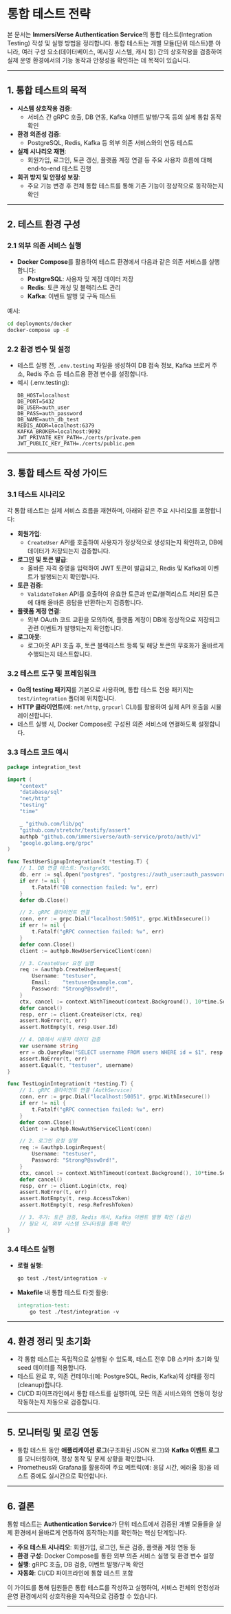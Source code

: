# 통합 테스트 전략

본 문서는 **ImmersiVerse Authentication Service**의 통합 테스트(Integration Testing) 작성 및 실행 방법을 정리합니다. 통합 테스트는 개별 모듈(단위 테스트)뿐 아니라, 여러 구성 요소(데이터베이스, 메시징 시스템, 캐시 등) 간의 상호작용을 검증하여 실제 운영 환경에서의 기능 동작과 안정성을 확인하는 데 목적이 있습니다.

---

## 1. 통합 테스트의 목적

- **시스템 상호작용 검증**:  
  - 서비스 간 gRPC 호출, DB 연동, Kafka 이벤트 발행/구독 등의 실제 통합 동작 확인
- **환경 의존성 검증**:  
  - PostgreSQL, Redis, Kafka 등 외부 의존 서비스와의 연동 테스트
- **실제 시나리오 재현**:  
  - 회원가입, 로그인, 토큰 갱신, 플랫폼 계정 연결 등 주요 사용자 흐름에 대해 end-to-end 테스트 진행
- **회귀 방지 및 안정성 보장**:  
  - 주요 기능 변경 후 전체 통합 테스트를 통해 기존 기능이 정상적으로 동작하는지 확인

---

## 2. 테스트 환경 구성

### 2.1 외부 의존 서비스 실행

- **Docker Compose**를 활용하여 테스트 환경에서 다음과 같은 의존 서비스를 실행합니다:
  - **PostgreSQL**: 사용자 및 계정 데이터 저장
  - **Redis**: 토큰 캐싱 및 블랙리스트 관리
  - **Kafka**: 이벤트 발행 및 구독 테스트

예시:
```bash
cd deployments/docker
docker-compose up -d
```

### 2.2 환경 변수 및 설정

- 테스트 실행 전, `.env.testing` 파일을 생성하여 DB 접속 정보, Kafka 브로커 주소, Redis 주소 등 테스트용 환경 변수를 설정합니다.
- 예시 (.env.testing):
  ```dotenv
  DB_HOST=localhost
  DB_PORT=5432
  DB_USER=auth_user
  DB_PASS=auth_password
  DB_NAME=auth_db_test
  REDIS_ADDR=localhost:6379
  KAFKA_BROKER=localhost:9092
  JWT_PRIVATE_KEY_PATH=./certs/private.pem
  JWT_PUBLIC_KEY_PATH=./certs/public.pem
  ```

---

## 3. 통합 테스트 작성 가이드

### 3.1 테스트 시나리오

각 통합 테스트는 실제 서비스 흐름을 재현하며, 아래와 같은 주요 시나리오를 포함합니다:

- **회원가입**:  
  - `CreateUser` API를 호출하여 사용자가 정상적으로 생성되는지 확인하고, DB에 데이터가 저장되는지 검증합니다.
- **로그인 및 토큰 발급**:  
  - 올바른 자격 증명을 입력하여 JWT 토큰이 발급되고, Redis 및 Kafka에 이벤트가 발행되는지 확인합니다.
- **토큰 검증**:  
  - `ValidateToken` API를 호출하여 유효한 토큰과 만료/블랙리스트 처리된 토큰에 대해 올바른 응답을 반환하는지 검증합니다.
- **플랫폼 계정 연결**:  
  - 외부 OAuth 코드 교환을 모의하여, 플랫폼 계정이 DB에 정상적으로 저장되고 관련 이벤트가 발행되는지 확인합니다.
- **로그아웃**:  
  - 로그아웃 API 호출 후, 토큰 블랙리스트 등록 및 해당 토큰의 무효화가 올바르게 수행되는지 테스트합니다.

### 3.2 테스트 도구 및 프레임워크

- **Go의 testing 패키지**를 기본으로 사용하며, 통합 테스트 전용 패키지는 `test/integration` 폴더에 위치합니다.
- **HTTP 클라이언트**(예: `net/http`, `grpcurl` CLI)를 활용하여 실제 API 호출을 시뮬레이션합니다.
- 테스트 실행 시, Docker Compose로 구성된 의존 서비스에 연결하도록 설정합니다.

### 3.3 테스트 코드 예시

```go
package integration_test

import (
    "context"
    "database/sql"
    "net/http"
    "testing"
    "time"

    _ "github.com/lib/pq"
    "github.com/stretchr/testify/assert"
    authpb "github.com/immersiverse/auth-service/proto/auth/v1"
    "google.golang.org/grpc"
)

func TestUserSignupIntegration(t *testing.T) {
    // 1. DB 연결 테스트: PostgreSQL
    db, err := sql.Open("postgres", "postgres://auth_user:auth_password@localhost:5432/auth_db_test?sslmode=disable")
    if err != nil {
        t.Fatalf("DB connection failed: %v", err)
    }
    defer db.Close()

    // 2. gRPC 클라이언트 연결
    conn, err := grpc.Dial("localhost:50051", grpc.WithInsecure())
    if err != nil {
        t.Fatalf("gRPC connection failed: %v", err)
    }
    defer conn.Close()
    client := authpb.NewUserServiceClient(conn)

    // 3. CreateUser 요청 실행
    req := &authpb.CreateUserRequest{
        Username: "testuser",
        Email:    "testuser@example.com",
        Password: "StrongP@ssw0rd!",
    }
    ctx, cancel := context.WithTimeout(context.Background(), 10*time.Second)
    defer cancel()
    resp, err := client.CreateUser(ctx, req)
    assert.NoError(t, err)
    assert.NotEmpty(t, resp.User.Id)

    // 4. DB에서 사용자 데이터 검증
    var username string
    err = db.QueryRow("SELECT username FROM users WHERE id = $1", resp.User.Id).Scan(&username)
    assert.NoError(t, err)
    assert.Equal(t, "testuser", username)
}

func TestLoginIntegration(t *testing.T) {
    // 1. gRPC 클라이언트 연결 (AuthService)
    conn, err := grpc.Dial("localhost:50051", grpc.WithInsecure())
    if err != nil {
        t.Fatalf("gRPC connection failed: %v", err)
    }
    defer conn.Close()
    client := authpb.NewAuthServiceClient(conn)

    // 2. 로그인 요청 실행
    req := &authpb.LoginRequest{
        Username: "testuser",
        Password: "StrongP@ssw0rd!",
    }
    ctx, cancel := context.WithTimeout(context.Background(), 10*time.Second)
    defer cancel()
    resp, err := client.Login(ctx, req)
    assert.NoError(t, err)
    assert.NotEmpty(t, resp.AccessToken)
    assert.NotEmpty(t, resp.RefreshToken)

    // 3. 추가: 토큰 검증, Redis 캐시, Kafka 이벤트 발행 확인 (옵션)
    // 필요 시, 외부 시스템 모니터링을 통해 확인
}
```

### 3.4 테스트 실행

- **로컬 실행**:
  ```bash
  go test ./test/integration -v
  ```
- **Makefile** 내 통합 테스트 타겟 활용:
  ```makefile
  integration-test:
      go test ./test/integration -v
  ```

---

## 4. 환경 정리 및 초기화

- 각 통합 테스트는 독립적으로 실행될 수 있도록, 테스트 전후 DB 스키마 초기화 및 seed 데이터를 적용합니다.
- 테스트 완료 후, 의존 컨테이너(예: PostgreSQL, Redis, Kafka)의 상태를 정리(cleanup)합니다.
- CI/CD 파이프라인에서 통합 테스트를 실행하여, 모든 의존 서비스와의 연동이 정상 작동하는지 자동으로 검증합니다.

---

## 5. 모니터링 및 로깅 연동

- 통합 테스트 동안 **애플리케이션 로그**(구조화된 JSON 로그)와 **Kafka 이벤트 로그**를 모니터링하여, 정상 동작 및 문제 상황을 확인합니다.
- Prometheus와 Grafana를 활용하여 주요 메트릭(예: 응답 시간, 에러율 등)을 테스트 중에도 실시간으로 확인합니다.

---

## 6. 결론

통합 테스트는 **Authentication Service**가 단위 테스트에서 검증된 개별 모듈들을 실제 환경에서 올바르게 연동하여 동작하는지를 확인하는 핵심 단계입니다.

- **주요 테스트 시나리오**: 회원가입, 로그인, 토큰 검증, 플랫폼 계정 연동 등  
- **환경 구성**: Docker Compose를 통한 외부 의존 서비스 실행 및 환경 변수 설정  
- **실행**: gRPC 호출, DB 검증, 이벤트 발행/구독 확인  
- **자동화**: CI/CD 파이프라인에 통합 테스트 포함

이 가이드를 통해 팀원들은 통합 테스트를 작성하고 실행하여, 서비스 전체의 안정성과 운영 환경에서의 상호작용을 지속적으로 검증할 수 있습니다.

---